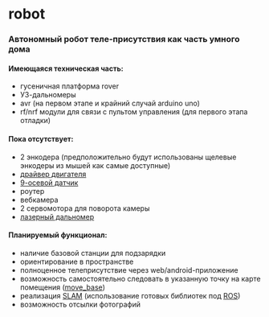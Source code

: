 # robot
### Автономный робот теле-присутствия как часть умного дома

#### Имеющаяся техническая часть:
* гусеничная платформа rover
* УЗ-дальномеры
* avr (на первом этапе и крайний случай arduino uno)
* rf/nrf модули для связи с пультом управления (для первого этапа отладки)

#### Пока отсутствует:
* 2 энкодера (предположительно будут использованы щелевые энкодеры из мышей как самые доступные)
* [драйвер двигателя](http://www.aliexpress.com/item/Free-shipping-1pcs-lot-Special-promotions-2pcs-lot-L298N-motor-driver-board-module-stepper-motor-smart/1872427142.html)
* [9-осевой датчик](http://www.aliexpress.com/item/MPU-9250-GY-9250-9-axis-sensor-module-I2C-SPI-Communications-Thriaxis-gyroscope-triaxial-accelerometer-triaxial/1885410798.html)
* роутер
* вебкамера
* 2 сервомотора для поворота камеры
* [лазерный дальномер](http://roboforum.ru/forum10/topic12095.html)

#### Планируемый функционал:
* наличие базовой станции для подзарядки
* ориентирование в пространстве
* полноценное телеприсутствие через web/android-приложение
* возможность самостоятельно следовать в указанную точку на карте помещения ([move_base](http://wiki.ros.org/move_base))
* реализация [SLAM](http://www.robocraft.ru/blog/technology/724.html) (использование готовых библиотек под [ROS](http://robocraft.ru/blog/robosoft/742.html))
* возможность отсылки фотографий
